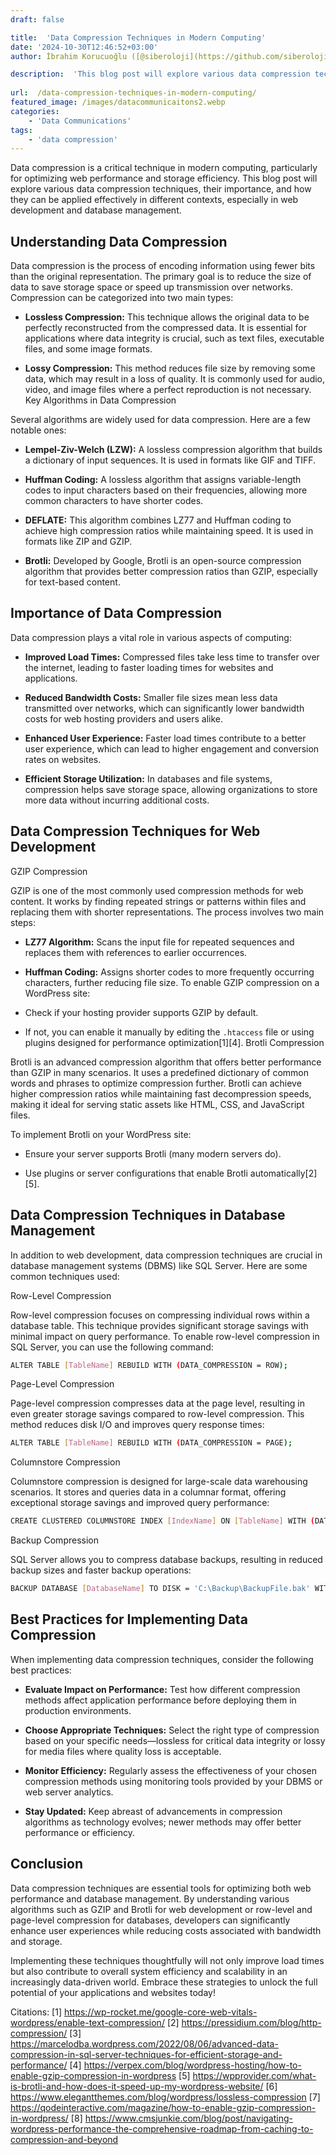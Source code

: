 ```yaml
---
draft: false

title:  'Data Compression Techniques in Modern Computing'
date: '2024-10-30T12:46:52+03:00'
author: İbrahim Korucuoğlu ([@siberoloji](https://github.com/siberoloji))

description:  'This blog post will explore various data compression techniques, their importance, and how they can be applied effectively in different contexts, especially in web development and database management.' 
 
url:  /data-compression-techniques-in-modern-computing/
featured_image: /images/datacommunicaitons2.webp
categories:
    - 'Data Communications'
tags:
    - 'data compression'
---
```

Data compression is a critical technique in modern computing, particularly for optimizing web performance and storage efficiency. This blog post will explore various data compression techniques, their importance, and how they can be applied effectively in different contexts, especially in web development and database management.

## Understanding Data Compression

Data compression is the process of encoding information using fewer bits than the original representation. The primary goal is to reduce the size of data to save storage space or speed up transmission over networks. Compression can be categorized into two main types:
* **Lossless Compression:** This technique allows the original data to be perfectly reconstructed from the compressed data. It is essential for applications where data integrity is crucial, such as text files, executable files, and some image formats.

* **Lossy Compression:** This method reduces file size by removing some data, which may result in a loss of quality. It is commonly used for audio, video, and image files where a perfect reproduction is not necessary.
Key Algorithms in Data Compression

Several algorithms are widely used for data compression. Here are a few notable ones:
* **Lempel-Ziv-Welch (LZW):** A lossless compression algorithm that builds a dictionary of input sequences. It is used in formats like GIF and TIFF.

* **Huffman Coding:** A lossless algorithm that assigns variable-length codes to input characters based on their frequencies, allowing more common characters to have shorter codes.

* **DEFLATE:** This algorithm combines LZ77 and Huffman coding to achieve high compression ratios while maintaining speed. It is used in formats like ZIP and GZIP.

* **Brotli:** Developed by Google, Brotli is an open-source compression algorithm that provides better compression ratios than GZIP, especially for text-based content.
## Importance of Data Compression

Data compression plays a vital role in various aspects of computing:
* **Improved Load Times:** Compressed files take less time to transfer over the internet, leading to faster loading times for websites and applications.

* **Reduced Bandwidth Costs:** Smaller file sizes mean less data transmitted over networks, which can significantly lower bandwidth costs for web hosting providers and users alike.

* **Enhanced User Experience:** Faster load times contribute to a better user experience, which can lead to higher engagement and conversion rates on websites.

* **Efficient Storage Utilization:** In databases and file systems, compression helps save storage space, allowing organizations to store more data without incurring additional costs.
## Data Compression Techniques for Web Development

GZIP Compression

GZIP is one of the most commonly used compression methods for web content. It works by finding repeated strings or patterns within files and replacing them with shorter representations. The process involves two main steps:
* **LZ77 Algorithm:** Scans the input file for repeated sequences and replaces them with references to earlier occurrences.

* **Huffman Coding:** Assigns shorter codes to more frequently occurring characters, further reducing file size.
To enable GZIP compression on a WordPress site:
* Check if your hosting provider supports GZIP by default.

* If not, you can enable it manually by editing the `.htaccess` file or using plugins designed for performance optimization[1][4].
Brotli Compression

Brotli is an advanced compression algorithm that offers better performance than GZIP in many scenarios. It uses a predefined dictionary of common words and phrases to optimize compression further. Brotli can achieve higher compression ratios while maintaining fast decompression speeds, making it ideal for serving static assets like HTML, CSS, and JavaScript files.

To implement Brotli on your WordPress site:
* Ensure your server supports Brotli (many modern servers do).

* Use plugins or server configurations that enable Brotli automatically[2][5].
## Data Compression Techniques in Database Management

In addition to web development, data compression techniques are crucial in database management systems (DBMS) like SQL Server. Here are some common techniques used:

Row-Level Compression

Row-level compression focuses on compressing individual rows within a database table. This technique provides significant storage savings with minimal impact on query performance. To enable row-level compression in SQL Server, you can use the following command:
```bash
ALTER TABLE [TableName] REBUILD WITH (DATA_COMPRESSION = ROW);
```

Page-Level Compression

Page-level compression compresses data at the page level, resulting in even greater storage savings compared to row-level compression. This method reduces disk I/O and improves query response times:
```bash
ALTER TABLE [TableName] REBUILD WITH (DATA_COMPRESSION = PAGE);
```

Columnstore Compression

Columnstore compression is designed for large-scale data warehousing scenarios. It stores and queries data in a columnar format, offering exceptional storage savings and improved query performance:
```bash
CREATE CLUSTERED COLUMNSTORE INDEX [IndexName] ON [TableName] WITH (DATA_COMPRESSION = COLUMNSTORE);
```

Backup Compression

SQL Server allows you to compress database backups, resulting in reduced backup sizes and faster backup operations:
```bash
BACKUP DATABASE [DatabaseName] TO DISK = 'C:\Backup\BackupFile.bak' WITH COMPRESSION;
```

## Best Practices for Implementing Data Compression

When implementing data compression techniques, consider the following best practices:
* **Evaluate Impact on Performance:** Test how different compression methods affect application performance before deploying them in production environments.

* **Choose Appropriate Techniques:** Select the right type of compression based on your specific needs—lossless for critical data integrity or lossy for media files where quality loss is acceptable.

* **Monitor Efficiency:** Regularly assess the effectiveness of your chosen compression methods using monitoring tools provided by your DBMS or web server analytics.

* **Stay Updated:** Keep abreast of advancements in compression algorithms as technology evolves; newer methods may offer better performance or efficiency.
## Conclusion

Data compression techniques are essential tools for optimizing both web performance and database management. By understanding various algorithms such as GZIP and Brotli for web development or row-level and page-level compression for databases, developers can significantly enhance user experiences while reducing costs associated with bandwidth and storage.

Implementing these techniques thoughtfully will not only improve load times but also contribute to overall system efficiency and scalability in an increasingly data-driven world. Embrace these strategies to unlock the full potential of your applications and websites today!

Citations: [1] https://wp-rocket.me/google-core-web-vitals-wordpress/enable-text-compression/ [2] https://pressidium.com/blog/http-compression/ [3] https://marcelodba.wordpress.com/2022/08/06/advanced-data-compression-in-sql-server-techniques-for-efficient-storage-and-performance/ [4] https://verpex.com/blog/wordpress-hosting/how-to-enable-gzip-compression-in-wordpress [5] https://wpprovider.com/what-is-brotli-and-how-does-it-speed-up-my-wordpress-website/ [6] https://www.elegantthemes.com/blog/wordpress/lossless-compression [7] https://qodeinteractive.com/magazine/how-to-enable-gzip-compression-in-wordpress/ [8] https://www.cmsjunkie.com/blog/post/navigating-wordpress-performance-the-comprehensive-roadmap-from-caching-to-compression-and-beyond
